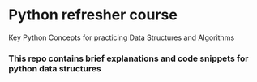 # Python refresher course

Key Python Concepts for practicing Data Structures and Algorithms

### This repo contains brief explanations and code snippets for python data structures